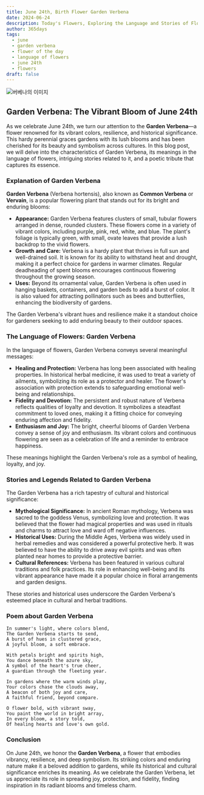 ```yaml
---
title: June 24th, Birth Flower Garden Verbena
date: 2024-06-24
description: Today's Flowers, Exploring the Language and Stories of Flowers Garden Verbena
author: 365days
tags:
  - june
  - garden verbena
  - flower of the day
  - language of flowers
  - june 24th
  - flowers
draft: false
---
```


![버베나의 이미지](https://cdn.pixabay.com/photo/2015/05/07/07/58/flowers-756181_1280.jpg#center)


## Garden Verbena: The Vibrant Bloom of June 24th

As we celebrate June 24th, we turn our attention to the **Garden Verbena**—a flower renowned for its vibrant colors, resilience, and historical significance. This hardy perennial graces gardens with its lush blooms and has been cherished for its beauty and symbolism across cultures. In this blog post, we will delve into the characteristics of Garden Verbena, its meanings in the language of flowers, intriguing stories related to it, and a poetic tribute that captures its essence.

### Explanation of Garden Verbena

**Garden Verbena** (Verbena hortensis), also known as **Common Verbena** or **Vervain**, is a popular flowering plant that stands out for its bright and enduring blooms:

- **Appearance:** Garden Verbena features clusters of small, tubular flowers arranged in dense, rounded clusters. These flowers come in a variety of vibrant colors, including purple, pink, red, white, and blue. The plant's foliage is typically green, with small, ovate leaves that provide a lush backdrop to the vivid flowers.
- **Growth and Care:** Verbena is a hardy plant that thrives in full sun and well-drained soil. It is known for its ability to withstand heat and drought, making it a perfect choice for gardens in warmer climates. Regular deadheading of spent blooms encourages continuous flowering throughout the growing season.
- **Uses:** Beyond its ornamental value, Garden Verbena is often used in hanging baskets, containers, and garden beds to add a burst of color. It is also valued for attracting pollinators such as bees and butterflies, enhancing the biodiversity of gardens.

The Garden Verbena's vibrant hues and resilience make it a standout choice for gardeners seeking to add enduring beauty to their outdoor spaces.

### The Language of Flowers: Garden Verbena

In the language of flowers, Garden Verbena conveys several meaningful messages:

- **Healing and Protection:** Verbena has long been associated with healing properties. In historical herbal medicine, it was used to treat a variety of ailments, symbolizing its role as a protector and healer. The flower's association with protection extends to safeguarding emotional well-being and relationships.
- **Fidelity and Devotion:** The persistent and robust nature of Verbena reflects qualities of loyalty and devotion. It symbolizes a steadfast commitment to loved ones, making it a fitting choice for conveying enduring affection and fidelity.
- **Enthusiasm and Joy:** The bright, cheerful blooms of Garden Verbena convey a sense of joy and enthusiasm. Its vibrant colors and continuous flowering are seen as a celebration of life and a reminder to embrace happiness.

These meanings highlight the Garden Verbena's role as a symbol of healing, loyalty, and joy.

### Stories and Legends Related to Garden Verbena

The Garden Verbena has a rich tapestry of cultural and historical significance:

- **Mythological Significance:** In ancient Roman mythology, Verbena was sacred to the goddess Venus, symbolizing love and protection. It was believed that the flower had magical properties and was used in rituals and charms to attract love and ward off negative influences.
- **Historical Uses:** During the Middle Ages, Verbena was widely used in herbal remedies and was considered a powerful protective herb. It was believed to have the ability to drive away evil spirits and was often planted near homes to provide a protective barrier.
- **Cultural References:** Verbena has been featured in various cultural traditions and folk practices. Its role in enhancing well-being and its vibrant appearance have made it a popular choice in floral arrangements and garden designs.

These stories and historical uses underscore the Garden Verbena's esteemed place in cultural and herbal traditions.

### Poem about Garden Verbena

	In summer's light, where colors blend,
	The Garden Verbena starts to send,
	A burst of hues in clustered grace,
	A joyful bloom, a soft embrace.
	
	With petals bright and spirits high,
	You dance beneath the azure sky,
	A symbol of the heart's true cheer,
	A guardian through the fleeting year.
	
	In gardens where the warm winds play,
	Your colors chase the clouds away,
	A beacon of both joy and care,
	A faithful friend, beyond compare.
	
	O flower bold, with vibrant sway,
	You paint the world in bright array,
	In every bloom, a story told,
	Of healing hearts and love's own gold.

### Conclusion

On June 24th, we honor the **Garden Verbena**, a flower that embodies vibrancy, resilience, and deep symbolism. Its striking colors and enduring nature make it a beloved addition to gardens, while its historical and cultural significance enriches its meaning. As we celebrate the Garden Verbena, let us appreciate its role in spreading joy, protection, and fidelity, finding inspiration in its radiant blooms and timeless charm.